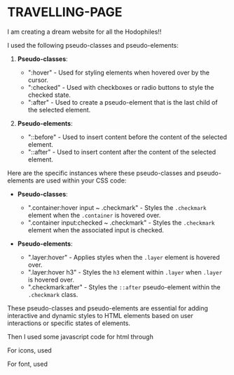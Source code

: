 # TRAVELLING-PAGE
I am creating a dream website for all the Hodophiles!!

I used the following pseudo-classes and pseudo-elements:

1. **Pseudo-classes**:
   - ":hover" - Used for styling elements when hovered over by the cursor.
   - ":checked" - Used with checkboxes or radio buttons to style the checked state.
   - ":after" - Used to create a pseudo-element that is the last child of the selected element.

2. **Pseudo-elements**:
   - "::before" - Used to insert content before the content of the selected element.
   - "::after" - Used to insert content after the content of the selected element.

Here are the specific instances where these pseudo-classes and pseudo-elements are used within your CSS code:

- **Pseudo-classes**:
  - ".container:hover input ~ .checkmark" - Styles the `.checkmark` element when the `.container` is hovered over.
  - ".container input:checked ~ .checkmark" - Styles the `.checkmark` element when the associated input is checked.

- **Pseudo-elements**:
  - ".layer:hover" - Applies styles when the `.layer` element is hovered over.
  - ".layer:hover h3" - Styles the `h3` element within `.layer` when `.layer` is hovered over.
  - ".checkmark:after" - Styles the `::after` pseudo-element within the `.checkmark` class.

These pseudo-classes and pseudo-elements are essential for adding interactive and dynamic styles to HTML elements based on user interactions or specific states of elements.


Then I used some javascript code for html through <script></script>

For icons, used
<link rel="stylesheet" href="https://cdnjs.cloudflare.com/ajax/libs/font-awesome/4.7.0/css/font-awesome.min.css">

For font, used
<link href="https://fonts.googleapis.com/css2?family=Poppins:ital,wght@0,100;0,200;0,300;0,400;0,500;0,600;0,700;0,800;0,900;1,100;1,200;1,300;1,400;1,500;1,600;1,700;1,800;1,900&display=swap" rel="stylesheet">

